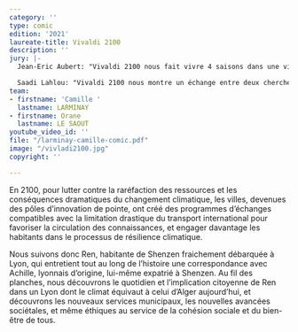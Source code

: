 ```yaml
---
category: ''
type: comic
edition: '2021'
laureate-title: Vivaldi 2100
description: ''
jury: |-
  Jean-Eric Aubert: "Vivaldi 2100 nous fait vivre 4 saisons dans une ville de Lyon très largement végétalisée, dans laquelle l’entraide collective a permis de s’adapter au mieux aux bouleversements climatiques. La BD montre aussi l’interdépendance des populations dans le monde et comment les villes, prenant le relais des États, collaborent et partagent leurs expériences. Cette jolie BD a retenu notre attention car elle propose une vision réaliste et crédible d’un futur dans lequel tout n’est certes pas rose, mais où les efforts et la responsabilité de tous permettent une vie meilleure, plus sobre, mais aussi plus solidaire. Nous avons particulièrement apprécié le fait que cette œuvre s’appuie sur des travaux de prospective et soit le produit d’un travail collectif."

  Saadi Lahlou: "Vivaldi 2100 nous montre un échange entre deux chercheurs, une chercheuse chinoise et un chercheur Lyonnais. Elle montre de manière assez réaliste et très bien documentée la manière dont pourraient se gérer au niveau local les grands changements climatiques, et les différences qu’il peut y avoir entre un mode de vie très technologique, et un mode de vie, on va dire, plus soutenable et basée sur l’économie locale, et surtout sur des changements de politique locale et de démocratie locale. J’ai trouvé que c’était très bien fait et assez réaliste et ça m’a donné à réfléchir sur ce que ça allait être de vivre avec très peu d’émissions de carbone, c’est-à-dire en se tenant aux objectifs qu’on s’est fixés. C’est intéressant, ça ne va pas être simple. C’est faisable, c’est sympa, c’est différent, et ça sous-entend beaucoup de différences dans la vie quotidienne, au niveau de la gestion locale et de la politique, par rapport à ce qu’on fait actuellement."
team:
- firstname: 'Camille '
  lastname: LARMINAY
- firstname: Orane
  lastname: LE SAOUT
youtube_video_id: ''
file: "/larminay-camille-comic.pdf"
image: "/vivladi2100.jpg"
copyright: ''

---
```

En 2100, pour lutter contre la raréfaction des ressources et les conséquences dramatiques du changement climatique, les villes, devenues des pôles d’innovation de pointe, ont créé des programmes d’échanges compatibles avec la limitation drastique du transport international pour favoriser la circulation des connaissances, et engager davantage les habitants dans le processus de résilience climatique. 

Nous suivons donc Ren, habitante de Shenzen fraichement débarquée à Lyon, qui entretient tout au long de l’histoire une correspondance avec Achille, lyonnais d’origine, lui-même expatrié à Shenzen. Au fil des planches, nous découvrons le quotidien et l’implication citoyenne de Ren dans un Lyon dont le climat équivaut à celui d’Alger aujourd’hui, et découvrons les nouveaux services municipaux, les nouvelles avancées sociétales, et même éthiques au service de la cohésion sociale et du bien-être de tous.